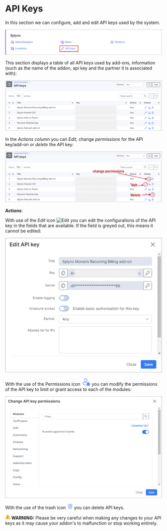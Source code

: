 API Keys
==================

In this section we can configure, add and edit API keys used by the system.

![API Keys](icon.png)

This section displays a table of all API keys used by add-ons, information (such as the name of the addon, api key and the partner it is associated with):

![API Keys](api_key1.png)

In the *Actions column* you can *Edit*, change *permissions* for the API key/add-on or *delete* the API key:

![API Keys](api_key2.png)

**Actions**:

With use of the *Edit* icon <icon class="image-icon">![Edit](edit_icon.png)</icon> you can edit the configurations of the API key in the fields that are available. If the field is greyed out, this means it cannot be edited:

![API Keys](edit.png)

With the use of the Permissions icon <icon class="image-icon">![permissions](perm_icon.png)</icon> you can modify the permissions of the API key to limit or grant access to each of the modules:

![API Keys](permissions.png)


With the use of the trash icon <icon class="image-icon">![delete](delete_icon.png)</icon> you can delete API keys.

<icon class="image-icon">![image](warning.png)</icon> **WARNING:** Please be very careful when making any changes to your API keys as it may cause your addon's to malfunction or stop working entirely.
